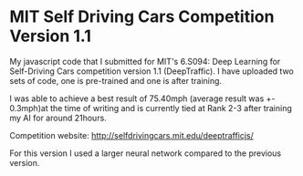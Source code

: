 # MIT Self Driving Cars Competition Version 1.1
My javascript code that I submitted for MIT's 6.S094: Deep Learning for Self-Driving Cars competition version 1.1 (DeepTraffic). I have uploaded two sets of code, one is pre-trained and one is after training.

I was able to achieve a best result of 75.40mph (average result was +- 0.3mph)at the time of writing and is currently tied at Rank 2-3 after training my AI for around 21hours.

Competition website: http://selfdrivingcars.mit.edu/deeptrafficjs/

For this version I used a larger neural network compared to the previous version.
